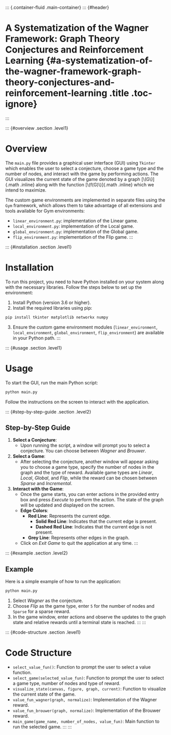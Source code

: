 ::: {.container-fluid .main-container}
::: {#header}
# A Systematization of the Wagner Framework: Graph Theory Conjectures and Reinforcement Learning {#a-systematization-of-the-wagner-framework-graph-theory-conjectures-and-reinforcement-learning .title .toc-ignore}
:::

::: {#overview .section .level1}
# Overview

The `main.py` file provides a graphical user interface (GUI) using
`Tkinter` which enables the user to select a conjecture, choose a game
type and the number of nodes, and interact with the game by performing
actions. The GUI visualizes the current state of the game denoted by a
graph [\\(G\\)]{.math .inline} along with the function
[\\(f(G)\\)]{.math .inline} which we intend to maximize.

The custom game environments are implemented in separate files using the
`Gym` framework, which allows them to take advantage of all extensions
and tools available for Gym environments:

-   `linear_environment.py`: implementation of the Linear game.
-   `local_environment.py`: implementation of the Local game.
-   `global_environment.py`: implementation of the Global game.
-   `flip_environment.py`: implementation of the Flip game.
:::

::: {#installation .section .level1}
# Installation

To run this project, you need to have Python installed on your system
along with the necessary libraries. Follow the steps below to set up the
environment:

1.  Install Python (version 3.6 or higher).
2.  Install the required libraries using pip:

``` sh
pip install tkinter matplotlib networkx numpy
```

3.  Ensure the custom game environment modules (`linear_environment`,
    `local_environment`, `global_environment`, `flip_environment`) are
    available in your Python path.
:::

::: {#usage .section .level1}
# Usage

To start the GUI, run the main Python script:

``` sh
python main.py
```

Follow the instructions on the screen to interact with the application.

::: {#step-by-step-guide .section .level2}
## Step-by-Step Guide

1.  **Select a Conjecture**:
    -   Upon running the script, a window will prompt you to select a
        conjecture. You can choose between *Wagner* and *Brouwer*.
2.  **Select a Game**:
    -   After selecting the conjecture, another window will appear
        asking you to choose a game type, specify the number of nodes in
        the graph and the type of reward. Available game types are
        *Linear*, *Local*, *Global*, and *Flip*, while the reward can be
        chosen between *Sparse* and *Incremental*.
3.  **Interact with the Game**:
    -   Once the game starts, you can enter actions in the provided
        entry box and press *Execute* to perform the action. The state
        of the graph will be updated and displayed on the screen.
    -   **Edge Colors**:
        -   **Red Line**: Represents the current edge.
            -   **Solid Red Line**: Indicates that the current edge is
                present.
            -   **Dashed Red Line**: Indicates that the current edge is
                not present.
        -   **Grey Line**: Represents other edges in the graph.
    -   Click on *Exit Game* to quit the application at any time.
:::

::: {#example .section .level2}
## Example

Here is a simple example of how to run the application:

``` sh
python main.py
```

1.  Select *Wagner* as the conjecture.
2.  Choose *Flip* as the game type, enter `5` for the number of nodes
    and `Sparse` for a sparse reward.
3.  In the game window, enter actions and observe the updates to the
    graph state and relative rewards until a terminal state is reached.
:::
:::

::: {#code-structure .section .level1}
# Code Structure

-   `select_value_fun()`: Function to prompt the user to select a value
    function.
-   `select_game(selected_value_fun)`: Function to prompt the user to
    select a game type, number of nodes and type of reward.
-   `visualize_state(canvas, figure, graph, current)`: Function to
    visualize the current state of the game.
-   `value_fun_wagner(graph, normalize)`: Implementation of the Wagner
    reward.
-   `value_fun_brouwer(graph, normalize)`: Implementation of the Brouwer
    reward.
-   `main_game(game_name, number_of_nodes, value_fun)`: Main function to
    run the selected game.
:::
:::
